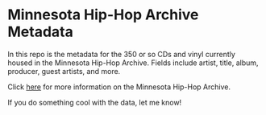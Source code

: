 # Minnesota Hip-Hop Archive Metadata

In this repo is the metadata for the 350 or so CDs and vinyl currently housed in the Minnesota Hip-Hop Archive. Fields include artist, title, album, producer, guest artists, and more.

Click [here](https://mnhiphoparchive.wordpress.com/ "Minnesota Hip-Hop Archive") for more information on the Minnesota Hip-Hop Archive.

If you do something cool with the data, let me know!
